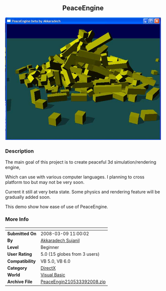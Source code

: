 ﻿<div align="center">

## PeaceEngine

<img src="PIC200839105204341.jpg">
</div>

### Description

The main goal of this project is to create peaceful 3d simulation/rendering engine,

Which can use with various computer languages. I planning to cross platform too but may not be very soon.

Current it still at very beta state. Some physics and rendering feature will be gradually added soon.

This demo show how ease of use of PeaceEngine.
 
### More Info
 


<span>             |<span>
---                |---
**Submitted On**   |2008-03-09 11:00:02
**By**             |[Akkaradech Sujanil](https://github.com/Planet-Source-Code/PSCIndex/blob/master/ByAuthor/akkaradech-sujanil.md)
**Level**          |Beginner
**User Rating**    |5.0 (15 globes from 3 users)
**Compatibility**  |VB 5\.0, VB 6\.0
**Category**       |[DirectX](https://github.com/Planet-Source-Code/PSCIndex/blob/master/ByCategory/directx__1-44.md)
**World**          |[Visual Basic](https://github.com/Planet-Source-Code/PSCIndex/blob/master/ByWorld/visual-basic.md)
**Archive File**   |[PeaceEngin210533392008\.zip](https://github.com/Planet-Source-Code/akkaradech-sujanil-peaceengine__1-70224/archive/master.zip)








